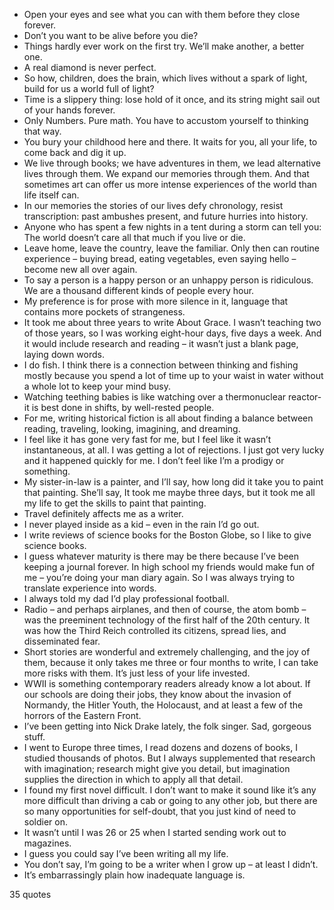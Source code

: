  - Open your eyes and see what you can with them before they close forever.
 - Don’t you want to be alive before you die?
 - Things hardly ever work on the first try. We’ll make another, a better one.
 - A real diamond is never perfect.
 - So how, children, does the brain, which lives without a spark of light, build for us a world full of light?
 - Time is a slippery thing: lose hold of it once, and its string might sail out of your hands forever.
 - Only Numbers. Pure math. You have to accustom yourself to thinking that way.
 - You bury your childhood here and there. It waits for you, all your life, to come back and dig it up.
 - We live through books; we have adventures in them, we lead alternative lives through them. We expand our memories through them. And that sometimes art can offer us more intense experiences of the world than life itself can.
 - In our memories the stories of our lives defy chronology, resist transcription: past ambushes present, and future hurries into history.
 - Anyone who has spent a few nights in a tent during a storm can tell you: The world doesn’t care all that much if you live or die.
 - Leave home, leave the country, leave the familiar. Only then can routine experience – buying bread, eating vegetables, even saying hello – become new all over again.
 - To say a person is a happy person or an unhappy person is ridiculous. We are a thousand different kinds of people every hour.
 - My preference is for prose with more silence in it, language that contains more pockets of strangeness.
 - It took me about three years to write About Grace. I wasn’t teaching two of those years, so I was working eight-hour days, five days a week. And it would include research and reading – it wasn’t just a blank page, laying down words.
 - I do fish. I think there is a connection between thinking and fishing mostly because you spend a lot of time up to your waist in water without a whole lot to keep your mind busy.
 - Watching teething babies is like watching over a thermonuclear reactor-it is best done in shifts, by well-rested people.
 - For me, writing historical fiction is all about finding a balance between reading, traveling, looking, imagining, and dreaming.
 - I feel like it has gone very fast for me, but I feel like it wasn’t instantaneous, at all. I was getting a lot of rejections. I just got very lucky and it happened quickly for me. I don’t feel like I’m a prodigy or something.
 - My sister-in-law is a painter, and I’ll say, how long did it take you to paint that painting. She’ll say, It took me maybe three days, but it took me all my life to get the skills to paint that painting.
 - Travel definitely affects me as a writer.
 - I never played inside as a kid – even in the rain I’d go out.
 - I write reviews of science books for the Boston Globe, so I like to give science books.
 - I guess whatever maturity is there may be there because I’ve been keeping a journal forever. In high school my friends would make fun of me – you’re doing your man diary again. So I was always trying to translate experience into words.
 - I always told my dad I’d play professional football.
 - Radio – and perhaps airplanes, and then of course, the atom bomb – was the preeminent technology of the first half of the 20th century. It was how the Third Reich controlled its citizens, spread lies, and disseminated fear.
 - Short stories are wonderful and extremely challenging, and the joy of them, because it only takes me three or four months to write, I can take more risks with them. It’s just less of your life invested.
 - WWII is something contemporary readers already know a lot about. If our schools are doing their jobs, they know about the invasion of Normandy, the Hitler Youth, the Holocaust, and at least a few of the horrors of the Eastern Front.
 - I’ve been getting into Nick Drake lately, the folk singer. Sad, gorgeous stuff.
 - I went to Europe three times, I read dozens and dozens of books, I studied thousands of photos. But I always supplemented that research with imagination; research might give you detail, but imagination supplies the direction in which to apply all that detail.
 - I found my first novel difficult. I don’t want to make it sound like it’s any more difficult than driving a cab or going to any other job, but there are so many opportunities for self-doubt, that you just kind of need to soldier on.
 - It wasn’t until I was 26 or 25 when I started sending work out to magazines.
 - I guess you could say I’ve been writing all my life.
 - You don’t say, I’m going to be a writer when I grow up – at least I didn’t.
 - It’s embarrassingly plain how inadequate language is.

35 quotes